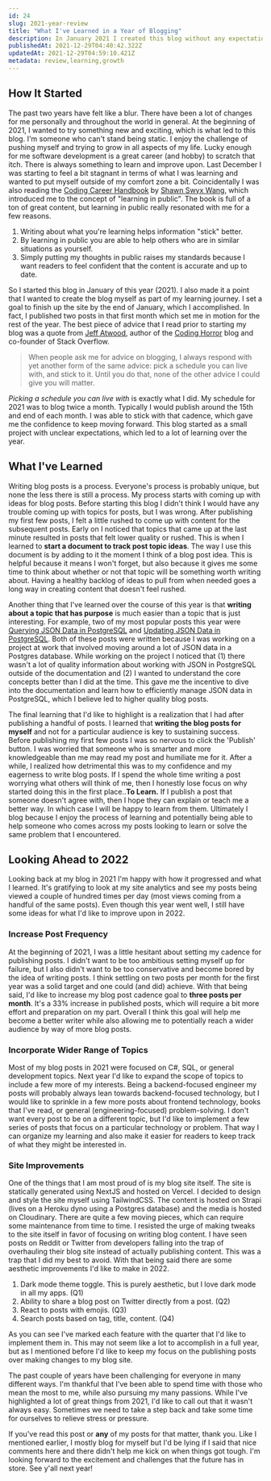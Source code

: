 ```yaml
---
id: 24
slug: 2021-year-review
title: "What I've Learned in a Year of Blogging"
description: In January 2021 I created this blog without any expectations of what would come of it. I had a plan but wasn't sure I'd be able to execute it. In this post, I'll take a moment to reflect and look back at this year going over what I've learned, what went well, and what didn't go so well, as well as take a look ahead at next year to see how I can improve.
publishedAt: 2021-12-29T04:40:42.322Z
updatedAt: 2021-12-29T04:59:10.421Z
metadata: review,learning,growth
---
```

## How It Started

The past two years have felt like a blur. There have been a lot of changes for me personally and throughout the world in general. At the beginning of 2021, I wanted to try something new and exciting, which is what led to this blog. I'm someone who can't stand being static. I enjoy the challenge of pushing myself and trying to grow in all aspects of my life. Lucky enough for me software development is a great career (and hobby) to scratch that itch. There is always something to learn and improve upon. Last December I was starting to feel a bit stagnant in terms of what I was learning and wanted to put myself outside of my comfort zone a bit. Coincidentally I was also reading the [Coding Career Handbook](https://www.learninpublic.org/) by [Shawn Swyx Wang](https://twitter.com/swyx), which introduced me to the concept of "learning in public". The book is full of a ton of great content, but learning in public really resonated with me for a few reasons.

1. Writing about what you're learning helps information "stick" better.
2. By learning in public you are able to help others who are in similar situations as yourself.
3. Simply putting my thoughts in public raises my standards because I want readers to feel confident that the content is accurate and up to date.

So I started this blog in January of this year (2021). I also made it a point that I wanted to create the blog myself as part of my learning journey. I set a goal to finish up the site by the end of January, which I accomplished. In fact, I published two posts in that first month which set me in motion for the rest of the year. The best piece of advice that I read prior to starting my blog was a quote from [Jeff Atwood](https://twitter.com/codinghorror), author of the [Coding Horror](https://blog.codinghorror.com/) blog and co-founder of Stack Overflow.

> When people ask me for advice on blogging, I always respond with yet another form of the same advice: pick a schedule you can live with, and stick to it. Until you do that, none of the other advice I could give you will matter.

*Picking a schedule you can live with* is exactly what I did. My schedule for 2021 was to blog twice a month. Typically I would publish around the 15th and end of each month. I was able to stick with that cadence, which gave me the confidence to keep moving forward. This blog started as a small project with unclear expectations, which led to a lot of learning over the year.

## What I've Learned

Writing blog posts is a process. Everyone's process is probably unique, but none the less there is still a process. My process starts with coming up with ideas for blog posts. Before starting this blog I didn't think I would have any trouble coming up with topics for posts, but I was wrong. After publishing my first few posts, I felt a little rushed to come up with content for the subsequent posts. Early on I noticed that topics that came up at the last minute resulted in posts that felt lower quality or rushed. This is when I learned to **start a document to track post topic ideas**. The way I use this document is by adding to it the moment I think of a blog post idea. This is helpful because it means I won't forget, but also because it gives me some time to think about whether or not that topic will be something worth writing about. Having a healthy backlog of ideas to pull from when needed goes a long way in creating content that doesn't feel rushed.

Another thing that I've learned over the course of this year is that **writing about a topic that has purpose** is much easier than a topic that is just interesting. For example, two of my most popular posts this year were [Querying JSON Data in PostgreSQL](https://aaronbos.dev/posts/query-postgresql-json) and [Updating JSON Data in PostgreSQL](https://aaronbos.dev/posts/update-json-postgresql). Both of these posts were written because I was working on a project at work that involved moving around a lot of JSON data in a Postgres database. While working on the project I noticed that (1) there wasn't a lot of quality information about working with JSON in PostgreSQL outside of the documentation and (2) I wanted to understand the core concepts better than I did at the time. This gave me the incentive to dive into the documentation and learn how to efficiently manage JSON data in PostgreSQL, which I believe led to higher quality blog posts.

The final learning that I'd like to highlight is a realization that I had after publishing a handful of posts. I learned that **writing the blog posts for myself** and not for a particular audience is key to sustaining success. Before publishing my first few posts I was so nervous to click the 'Publish' button. I was worried that someone who is smarter and more knowledgeable than me may read my post and humiliate me for it. After a while, I realized how detrimental this was to my confidence and my eagerness to write blog posts. If I spend the whole time writing a post worrying what others will think of me, then I honestly lose focus on why started doing this in the first place..**To Learn.** If I publish a post that someone doesn't agree with, then I hope they can explain or teach me a better way. In which case I will be happy to learn from them. Ultimately I blog because I enjoy the process of learning and potentially being able to help someone who comes across my posts looking to learn or solve the same problem that I encountered.

## Looking Ahead to 2022

Looking back at my blog in 2021 I'm happy with how it progressed and what I learned. It's gratifying to look at my site analytics and see my posts being viewed a couple of hundred times per day (most views coming from a handful of the same posts). Even though this year went well, I still have some ideas for what I'd like to improve upon in 2022.

### Increase Post Frequency

At the beginning of 2021, I was a little hesitant about setting my cadence for publishing posts. I didn't want to be too ambitious setting myself up for failure, but I also didn't want to be too conservative and become bored by the idea of writing posts. I think settling on two posts per month for the first year was a solid target and one could (and did) achieve. With that being said, I'd like to increase my blog post cadence goal to **three posts per month**. It's a 33% increase in published posts, which will require a bit more effort and preparation on my part. Overall I think this goal will help me become a better writer while also allowing me to potentially reach a wider audience by way of more blog posts.

### Incorporate Wider Range of Topics

Most of my blog posts in 2021 were focused on C#, SQL, or general development topics. Next year I'd like to expand the scope of topics to include a few more of my interests. Being a backend-focused engineer my posts will probably always lean towards backend-focused technology, but I would like to sprinkle in a few more posts about frontend technology, books that I've read, or general (engineering-focused) problem-solving. I don't want every post to be on a different topic, but I'd like to implement a few series of posts that focus on a particular technology or problem. That way I can organize my learning and also make it easier for readers to keep track of what they might be interested in.

### Site Improvements

One of the things that I am most proud of is my blog site itself. The site is statically generated using NextJS and hosted on Vercel. I decided to design and style the site myself using TailwindCSS. The content is hosted on Strapi (lives on a Heroku dyno using a Postgres database) and the media is hosted on Cloudinary. There are quite a few moving pieces, which can require some maintenance from time to time. I resisted the urge of making tweaks to the site itself in favor of focusing on writing blog content. I have seen posts on Reddit or Twitter from developers falling into the trap of overhauling their blog site instead of actually publishing content. This was a trap that I did my best to avoid. With that being said there are some aesthetic improvements I'd like to make in 2022.

1. Dark mode theme toggle. This is purely aesthetic, but I love dark mode in all my apps. (Q1)
2. Ability to share a blog post on Twitter directly from a post. (Q2)
3. React to posts with emojis. (Q3)
4. Search posts based on tag, title, content. (Q4)

As you can see I've marked each feature with the quarter that I'd like to implement them in. This may not seem like a lot to accomplish in a full year, but as I mentioned before I'd like to keep my focus on the publishing posts over making changes to my blog site.

The past couple of years have been challenging for everyone in many different ways. I'm thankful that I've been able to spend time with those who mean the most to me, while also pursuing my many passions. While I've highlighted a lot of great things from 2021, I'd like to call out that it wasn't always easy. Sometimes we need to take a step back and take some time for ourselves to relieve stress or pressure.

If you've read this post or **any** of my posts for that matter, thank you. Like I mentioned earlier, I mostly blog for myself but I'd be lying if I said that nice comments here and there didn't help me kick on when things got tough. I'm looking forward to the excitement and challenges that the future has in store. See y'all next year!